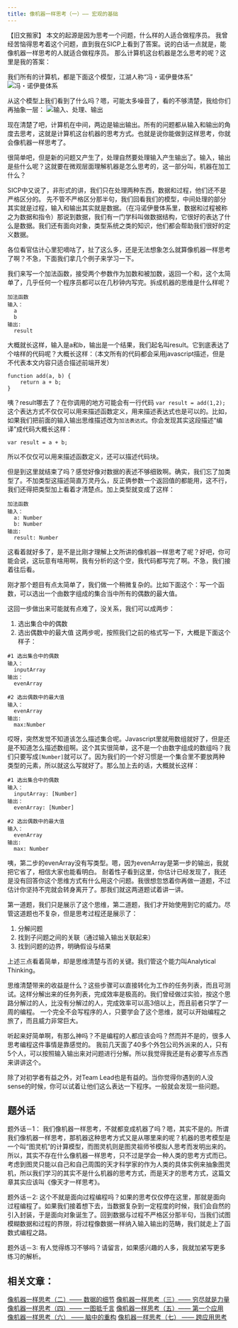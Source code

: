 ```yaml
---
title: 像机器一样思考（一）—— 宏观的基础
---
```



【旧文搬家】
本文的起源是因为思考一个问题，什么样的人适合做程序员。
我曾经苦恼得思考着这个问题，直到我在SICP上看到了答案。说的白话一点就是，能像机器一样思考的人就适合做程序员。
那么计算机这台机器是怎么思考的呢？这里是我的答案：

我们所有的计算机，都是下面这个模型，江湖人称“冯・诺伊曼体系”
![冯・诺伊曼体系](https://personal-blog.obs.cn-north-4.myhuaweicloud.com/thinking-as-a-machine-01/pic-01.png)

从这个模型上我们看到了什么吗？嗯，可能太多噪音了，看的不够清楚，我给你们再抽象一层：
![输入、处理、输出](https://personal-blog.obs.cn-north-4.myhuaweicloud.com/thinking-as-a-machine-01/pic-02.png)

现在清楚了吧，计算机在中间，两边是输出输出。所有的问题都从输入和输出的角度去思考，这就是计算机这台机器的思考方式。也就是说你能做到这样思考，你就会像机器一样思考了。

很简单吧，但是新的问题又产生了，处理自然要处理输入产生输出了。输入，输出是些什么呢？这就要在微观层面理解机器是怎么思考的，这一部分叫，机器在加工什么？

SICP中又说了，非形式的讲，我们只在处理两种东西，数据和过程，他们还不是严格区分的。
先不管不严格区分那半句，我们回看我们的模型，中间处理的部分其实就是过程，输入和输出其实就是数据。（在冯诺伊曼体系里，数据和过程被称之为数据和指令）那说到数据，我们有一门学科叫做数据结构，它很好的表达了什么是数据。我们还有面向对象，类型系统之类的知识，他们都会帮助我们很好的定义数据。

各位看官估计心里犯嘀咕了，扯了这么多，还是无法想象怎么就算像机器一样思考了啊？不急，下面我们拿几个例子来学习一下。

我们来写一个加法函数，接受两个参数作为加数和被加数，返回一个和，这个太简单了，几乎任何一个程序员都可以在几秒钟内写完。拆成机器的思维是什么样呢？

```
加法函数
输入： 
  a
  b
输出:
  result    
```
大概就长这样，输入是a和b，输出是一个结果，我们起名叫result。它到底表达了个啥样的代码呢？大概长这样：（本文所有的代码都会采用javascript描述，但是不代表本文内容只适合描述前端开发）

```
function add(a, b) {
    return a + b;
}
```
咦？result哪去了？在你调用的地方可能会有一行代码 `var result = add(1,2);` 
这个表达方式不仅仅可以用来描述函数定义，用来描述表达式也是可以的。比如，如果我们把前面的输入输出思维描述改为`加法表达式`。你会发现其实这段描述“编译”成代码大概长这样：

```
var result = a + b;
```
所以不仅仅可以用来描述函数定义，还可以描述代码块。

但是到这里就结束了吗？感觉好像对数据的表述不够细致啊。确实，我们忘了加类型了。不加类型这描述简直万灵丹么，反正俩参数一个返回值的都能用，这不行，我们还得把类型加上看着才清楚点。加上类型就变成了这样：

```
加法函数
输入： 
  a: Number
  b: Number
输出:
  result: Number    
```

这看着就好多了，是不是比刚才理解上文所讲的像机器一样思考了呢？好吧，你可能会说，这玩意有啥用啊，我有分析的这个空，我代码都写完了啊。不急，我们接着往后看。

刚才那个题目有点太简单了，我们做一个稍微复杂的。比如下面这个：写一个函数，可以选出一个由数字组成的集合当中所有的偶数的最大值。

这回一步做出来可能就有点难了，没关系，我们可以成两步：
1. 选出集合中的偶数
2. 选出偶数中的最大值
这两步呢，按照我们之前的格式写一下，大概是下面这个样子：

```
#1 选出集合中的偶数
输入： 
  inputArray 
输出：
  evenArray
 
#2 选出偶数中的最大值
输入：
  evenArray
输出:
  max:Number  
```
哎呀，突然发觉不知道该怎么描述集合呢。Javascript里就用数组就好了，但是还是不知道怎么描述数组啊。这个其实很简单，这不是一个由数字组成的数组吗？我们只要写成`[Number]`就可以了。因为我们的一个好习惯是一个集合里不要放两种类型的元素，所以就这么写就好了。那么加上去的话，大概就长这样：

```
#1 选出集合中的偶数
输入： 
  inputArray: [Number] 
输出：
  evenArray: [Number]
 
#2 选出偶数中的最大值
输入：
  evenArray
输出:
  max: Number  
```

咦，第二步的evenArray没有写类型。嗯，因为evenArray是第一步的输出，我就把它省了，相信大家也能看明白。
耐着性子看到这里，你估计已经发现了，我还是没有回答你这个思维方式有什么用这个问题。我很想忽悠着你再做一道题，不过估计你坚持不完就会转身离开了。那我们就这两道题试着讲一讲。

第一道题，我们只是展示了这个思维，第二道题，我们才开始使用到它的威力。尽管这道题也不复杂，但是思考过程还是展示了：

1. 分解问题
2. 找到子问题之间的关联（通过输入输出关联起来）
3. 找到问题的边界，明确假设与结果

上述三点看着简单，却是思维清楚与否的关键。我们管这个能力叫Analytical Thinking。

思维清楚带来的收益是什么？这些步骤可以直接转化为工作的任务列表，而且可测试。这样分解出来的任务列表，完成效率是极高的。我们曾经做过实验，按这个思路分解过的人，比没有分解过的人，完成效率可以高3倍以上，而且前者只学了一周的编程。
一个完全不会写程序的人，只要学会了这个思维，就可以开始编程之旅了，而且威力非常巨大。

听起来好简单啊，有那么神吗？不是编程的人都应该会吗？然而并不是的，很多人思考编程这件事情是靠感觉的。
我前几天面了40多个外包公司外派来的人，只有5个人，可以按照输入输出来对问题进行分解。所以我觉得我还是有必要写点东西来讲讲这个。

除了对初学者有益之外，对Team  Lead也是有益的。当你觉得你遇到的人没sense的时候，你可以试着让他们这么表达一下程序。一般就会发现一些问题。

## 题外话

题外话－1：
    我们像机器一样思考，不就都变成机器了吗？嗯，其实不是的。所谓我们像机器一样思考，那机器这种思考方式又是从哪里来的呢？机器的思考模型是一个叫“图灵机”的计算模型，而图灵机则是图灵祖师爷模拟人思考而发明出来的。所以，其实不存在什么像机器一样思考，只不过是学会一种人类的思考方式而已。
    考虑到图灵只能以自己和自己周围的天才科学家的作为人类的具体实例来抽象图灵机，所以我们学习的其实不是什么机器的思考方式，而是天才的思考方式，这篇文章其实应该叫《像天才一样思考》。

题外话－2:
    这个不就是面向过程编程吗？如果的思考仅仅停在这里，那就是面向过程编程了。如果我们接着想下去，当数据复杂到一定程度的时候，我们会自然的引入封装，于是面向对象诞生了。回到数据与过程不严格区分那半句，当我们试图模糊数据和过程的界限，将过程像数据一样纳入输入输出的范畴，我们就走上了函数式编程之路。
    
题外话－3:
    有人觉得练习不够吗？请留言，如果感兴趣的人多，我就加紧写更多练习的解析。
    
## 相关文章：

[像机器一样思考（二）—— 数据的细节][4]
[像机器一样思考（三）—— 穷尽就是力量][5] 
[像机器一样思考（四）—— 一图抵千言][6]
[像机器一样思考（五）—— 第一个应用][7]
[像机器一样思考（六） —— 脑中的重构][8]
[像机器一样思考（七） —— 跨应用思考][9]


  [4]: https://www.jianshu.com/p/15ccf03ef37c
  [5]: https://www.jianshu.com/p/1cca5bf85f29
  [6]: https://www.jianshu.com/p/37a862c43481
  [7]: https://www.jianshu.com/p/1dd0190b8aac
  [8]: https://www.jianshu.com/p/f7a4f0f851c6
  [9]: https://www.jianshu.com/p/12738a1b0365    
    
